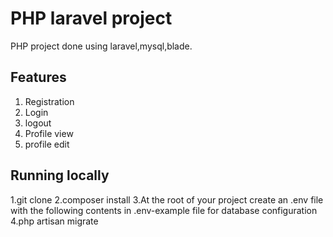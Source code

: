 # PHP laravel project

PHP project done using laravel,mysql,blade. 

## Features

1. Registration
2. Login
4. logout
3. Profile view
4. profile edit

## Running locally

1.git clone <github url>
2.composer install
3.At the root of your project create an .env file with the following contents in .env-example file for  database configuration
4.php artisan migrate
